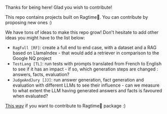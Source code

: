 Thanks for being here! Glad you wish to contribute!

This repo contains projects built on Ragtime🎹.
You can contribute by proposing new ones :)

We have tons of ideas to make this repo grow! Don't hesitate to add other ideas you might have to the list below:
- `RagFull [RF]`: create a full end to end case, with a dataset and a RAG based on LlamaIndex - that would add a retriever in comparison to the Google NQ project
- `TestLang [TL]`: run tests with prompts translated from French to English to see if it has an impact - if so, which generation steps are changed : answers, facts, evaluation?
- `JudgeAndJury [JJ]`: run answer generation, fact generation and evaluation with different LLMs to see their influence - can we measure to what extent the LLM having generated answers and facts is favoured when evaluated?

[This way](https://github.com/recitalAI/ragtime-package/blob/main/CONTRIBUTING.md) if you want to contribute to Ragtime🎹 package :)